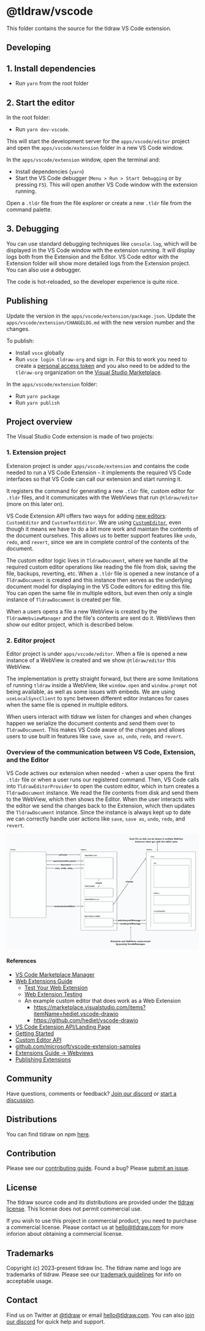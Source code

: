 # @tldraw/vscode

This folder contains the source for the tldraw VS Code extension.

## Developing

## 1. Install dependencies

- Run `yarn` from the root folder

## 2. Start the editor

In the root folder:

- Run `yarn dev-vscode`.

This will start the development server for the `apps/vscode/editor` project and open the `apps/vscode/extension` folder in a new VS Code window.

In the `apps/vscode/extension` window, open the terminal and:

- Install dependencies (`yarn`)
- Start the VS Code debugger (`Menu > Run > Start Debugging` or by pressing `F5`). This will open another VS Code window with the extension running.

Open a `.tldr` file from the file explorer or create a new `.tldr` file from the command palette.

## 3. Debugging

You can use standard debugging techniques like `console.log`, which will be displayed in the VS Code window with the extension running. It will display logs both from the Extension and the Editor. VS Code editor with the Extension folder will show more detailed logs from the Extension project. You can also use a debugger.

The code is hot-reloaded, so the developer experience is quite nice.

## Publishing

Update the version in the `apps/vscode/extension/package.json`. Update the `apps/vscode/extension/CHANGELOG.md` with the new version number and the changes.

To publish:

- Install `vsce` globally
- Run `vsce login tldraw-org` and sign in. For this to work you need to create a [personal access token](https://code.visualstudio.com/api/working-with-extensions/publishing-extension#get-a-personal-access-token) and you also need to be added to the `tldraw-org` organization on the [Visual Studio Marketplace](https://marketplace.visualstudio.com/manage).

In the `apps/vscode/extension` folder:

- Run `yarn package`
- Run `yarn publish`

## Project overview

The Visual Studio Code extension is made of two projects:

### 1. Extension project

Extension project is under `apps/vscode/extension` and contains the code needed to run a VS Code Extension - it implements the required VS Code interfaces so that VS Code can call our extension and start running it.

It registers the command for generating a new `.tldr` file, custom editor for `.tldr` files, and it communicates with the WebViews that run `@tldraw/editor` (more on this later on).

VS Code Extension API offers two ways for adding [new editors](https://code.visualstudio.com/api/extension-guides/custom-editors): `CustomEditor` and `CustomTextEditor`. We are using [`CustomEditor`](https://code.visualstudio.com/api/extension-guides/custom-editors#custom-editor), even though it means we have to do a bit more work and maintain the contents of the document ourselves. This allows us to better support features like `undo`, `redo`, and `revert`, since we are in complete control of the contents of the document.

The custom editor logic lives in `TldrawDocument`, where we handle all the required custom editor operations like reading the file from disk, saving the file, backups, reverting, etc. When a `.tldr` file is opened a new instance of a `TldrawDocument` is created and this instance then serves as the underlying document model for displaying in the VS Code editors for editing this file. You can open the same file in multiple editors, but even then only a single instance of `TldrawDocument` is created per file.

When a users opens a file a new WebView is created by the `TldrawWebviewManager` and the file's contents are sent do it. WebViews then show our editor project, which is described below.

### 2. Editor project

Editor project is under `apps/vscode/editor`. When a file is opened a new instance of a WebView is created and we show `@tldraw/editor` this WebView.

The implementation is pretty straight forward, but there are some limitations of running `tldraw` inside a WebView, like `window.open` and `window.prompt` not being available, as well as some issues with embeds. We are using `useLocalSyncClient` to sync between different editor instances for cases when the same file is opened in multiple editors.

When users interact with tldraw we listen for changes and when changes happen we serialize the document contents and send them over to `TldrawDocument`. This makes VS Code aware of the changes and allows users to use built in features like `save`, `save as`, `undo`, `redo`, and `revert`.

### Overview of the communication between VS Code, Extension, and the Editor

VS Code actives our extension when needed - when a user opens the first `.tldr` file or when a user runs our registered command. Then, VS Code calls into `TldrawEditorProvider` to open the custom editor, which in turn creates a `TldrawDocument` instance. We read the file contents from disk and send them to the WebView, which then shows the Editor. When the user interacts with the editor we send the changes back to the Extension, which then updates the `TldrawDocument` instance. Since the instance is always kept up to date we can correctly handle user actions like `save`, `save as`, `undo`, `redo`, and `revert`.

![VS Code Extension](VS-Code-Extension-1.png)

#### References

- [VS Code Marketplace Manager](https://marketplace.visualstudio.com/manage/)
- [Web Extensions Guide](https://code.visualstudio.com/api/extension-guides/web-extensions)
  - [Test Your Web Extension](https://code.visualstudio.com/api/extension-guides/web-extensions#test-your-web-extension)
  - [Web Extension Testing](https://code.visualstudio.com/api/extension-guides/web-extensions#web-extension-tests)
  - An example custom editor that does work as a Web Extension
    - https://marketplace.visualstudio.com/items?itemName=hediet.vscode-drawio
    - https://github.com/hediet/vscode-drawio
- [VS Code Extension API/Landing Page](https://code.visualstudio.com/api)
- [Getting Started](https://code.visualstudio.com/api/get-started/your-first-extension)
- [Custom Editor API](https://code.visualstudio.com/api/extension-guides/custom-editors)
- [github.com/microsoft/vscode-extension-samples](https://github.com/microsoft/vscode-extension-samples)
- [Extensions Guide -> Webviews](https://code.visualstudio.com/api/extension-guides/webview)
- [Publishing Extensions](https://code.visualstudio.com/api/working-with-extensions/publishing-extension)

## Community

Have questions, comments or feedback? [Join our discord](https://discord.gg/rhsyWMUJxd) or [start a discussion](https://github.com/tldraw/tldraw/discussions/new).

## Distributions

You can find tldraw on npm [here](https://www.npmjs.com/package/@tldraw/tldraw?activeTab=versions).

## Contribution

Please see our [contributing guide](https://github.com/tldraw/tldraw/blob/main/CONTRIBUTING.md). Found a bug? Please [submit an issue](https://github.com/tldraw/tldraw/issues/new).

## License

The tldraw source code and its distributions are provided under the [tldraw license](https://github.com/tldraw/tldraw/blob/master/LICENSE.md). This license does not permit commercial use.

If you wish to use this project in commercial product, you need to purchase a commercial license. Please contact us at [hello@tldraw.com](mailto:hello@tldraw.com) for more inforion about obtaining a commercial license.

## Trademarks

Copyright (c) 2023-present tldraw Inc. The tldraw name and logo are trademarks of tldraw. Please see our [trademark guidelines](https://github.com/tldraw/tldraw/blob/main/TRANDEMARKS.md) for info on acceptable usage.

## Contact

Find us on Twitter at [@tldraw](https://twitter.com/tldraw) or email [hello@tldraw.com](mailto://hello@tldraw.com). You can also [join our discord](https://discord.gg/rhsyWMUJxd) for quick help and support.
